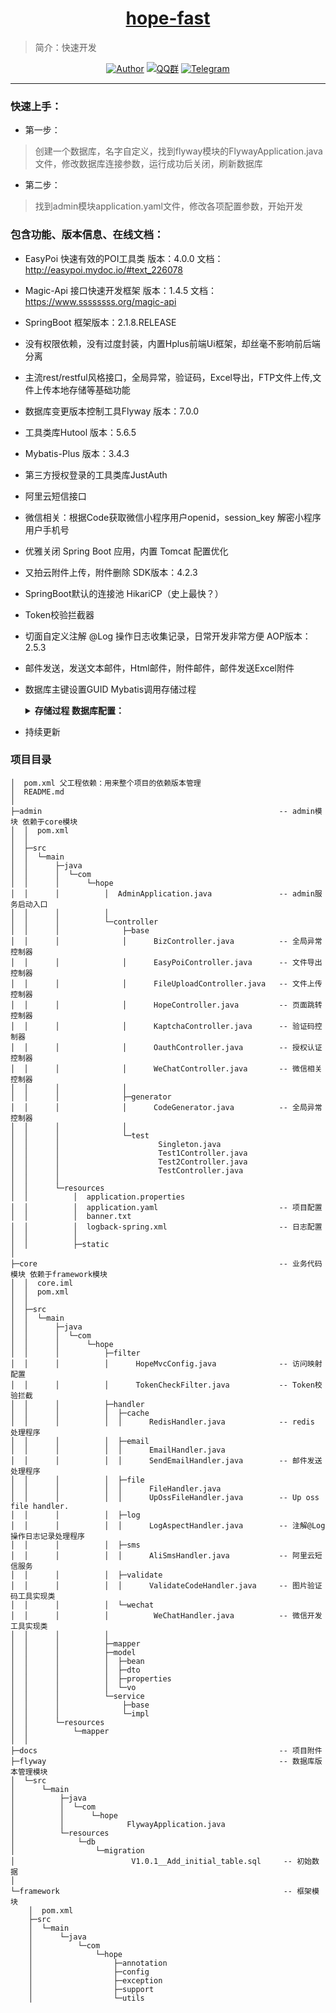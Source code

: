 <h1 align="center"><a href="https://github.com/java-aodeng" target="_blank">hope-fast</a></h1>

> 简介：快速开发

<p align="center">
<a href="https://github.com/java-aodeng"><img alt="Author" src="https://img.shields.io/badge/author-%E4%BD%8E%E8%B0%83%E5%B0%8F%E7%86%8A%E7%8C%AB-blue.svg"/></a>
<a href="https://jq.qq.com/?_wv=1027&k=574chhz"><img alt="QQ群" src="https://img.shields.io/badge/chat-%E4%BD%8E%E8%B0%83%E5%B0%8F%E7%86%8A%E7%8C%ABQQ%E7%BE%A4-yellow.svg"/></a>
<a href="https://t.me/joinchat/LSsyBxVKLGEkF5MtIhg6TQ"><img alt="Telegram" src="https://img.shields.io/badge/telegram-%E4%BD%8E%E8%B0%83%E5%B0%8F%E7%86%8A%E7%8C%AB--%E5%AE%98%E6%96%B9%E9%83%A8%E8%90%BD-orange.svg"/></a>
</p>

------------------------------

### 快速上手：

- 第一步：
> 创建一个数据库，名字自定义，找到flyway模块的FlywayApplication.java文件，修改数据库连接参数，运行成功后关闭，刷新数据库
- 第二步：
> 找到admin模块application.yaml文件，修改各项配置参数，开始开发

### 包含功能、版本信息、在线文档：

- EasyPoi 快速有效的POI工具类 版本：4.0.0 文档：http://easypoi.mydoc.io/#text_226078
- Magic-Api 接口快速开发框架 版本：1.4.5 文档：https://www.ssssssss.org/magic-api 
- SpringBoot 框架版本：2.1.8.RELEASE
- 没有权限依赖，没有过度封装，内置Hplus前端Ui框架，却丝毫不影响前后端分离
- 主流rest/restful风格接口，全局异常，验证码，Excel导出，FTP文件上传,文件上传本地存储等基础功能
- 数据库变更版本控制工具Flyway 版本：7.0.0
- 工具类库Hutool 版本：5.6.5
- Mybatis-Plus 版本：3.4.3
- 第三方授权登录的工具类库JustAuth
- 阿里云短信接口
- 微信相关：根据Code获取微信小程序用户openid，session_key 解密小程序用户手机号
- 优雅关闭 Spring Boot 应用，内置 Tomcat 配置优化
- 又拍云附件上传，附件删除 SDK版本：4.2.3
- SpringBoot默认的连接池 HikariCP（史上最快？）
- Token校验拦截器
- 切面自定义注解 @Log 操作日志收集记录，日常开发非常方便  AOP版本：2.5.3
- 邮件发送，发送文本邮件，Html邮件，附件邮件，邮件发送Excel附件
- 数据库主键设置GUID Mybatis调用存储过程     
    <details>   
        <summary>
            <b>存储过程 数据库配置：</b>
        </summary>

        1、mysql数据库创建表（该表为配置id生成规则）：

            CREATE TABLE `pb_code_ident` (
              `PCI_Table` varchar(64) NOT NULL,
              `PCI_Type` varchar(64) DEFAULT NULL,
              `PCI_Length` int DEFAULT NULL,
              `PCI_Head` varchar(8) DEFAULT NULL,
              `PCI_Fill` varchar(64) DEFAULT NULL,
              `PCI_Date` datetime DEFAULT NULL,
              `PCI_Default` decimal(18,0) DEFAULT NULL,
              `PCI_Identity` decimal(16,0) DEFAULT NULL,
              PRIMARY KEY (`PCI_Table`)
            ) ENGINE=InnoDB DEFAULT CHARSET=utf8mb4 COLLATE=utf8mb4_0900_ai_ci;

        2、创建存储过程

                DROP PROCEDURE IF EXISTS `GetID2`;
                DELIMITER ;;
                CREATE PROCEDURE `GetID2`(IN TableName VARCHAR(100),OUT TableID VARCHAR(36))
                BEGIN
                DECLARE s_Ident VARCHAR(20);
                DECLARE s_Fill VARCHAR(1);
                DECLARE s_Type VARCHAR(3);
                DECLARE s_Date VARCHAR(16);
                DECLARE s_Head VARCHAR(10);
                DECLARE s_ID VARCHAR(20);
                DECLARE d_Date datetime;

                select PCI_Date into d_Date from PB_Code_Ident Where PCI_Table = TableName;
                if(REPLACE(DATE_FORMAT(d_Date,'%Y/%m/%d'),'-','/')=REPLACE(curdate(),'-','/')) THEN
                SET TRANSACTION ISOLATION LEVEL READ UNCOMMITTED;
                update PB_Code_Ident set PCI_Identity = PCI_Identity + 1 Where PCI_Table = TableName;
                else
                SET TRANSACTION ISOLATION LEVEL READ UNCOMMITTED;
                update PB_Code_Ident set PCI_Identity = PCI_Default,PCI_Date=REPLACE(curdate(),'-','/') Where PCI_Table = TableName;
                end if;
                select PCI_Identity,PCI_Head into s_ID,s_Head from PB_Code_Ident Where PCI_Table = TableName;
                set @TableID = concat(s_Head,REPLACE(curdate(),'-',''),s_ID);
                select @TableID INTO TableID;
                END
                ;;
                DELIMITER ;

        3、MyBatis调用

            <!-- 此处的大括号与call之间不能换行（但是可以有空格），后面的大括号可以换行，否则会抛异常 -->
            <select id="getID" statementType="CALLABLE" parameterType="com.hope.model.bean.GetID" useCache="false">
                <![CDATA[
                call GetID2(#{name,mode=IN},#{id,jdbcType=VARCHAR,mode=OUT});
                ]]>
            </select>

    </details>
- 持续更新

### 项目目录
```
│  pom.xml 父工程依赖：用来整个项目的依赖版本管理
│  README.md
│
├─admin                                                     -- admin模块 依赖于core模块
│  │  pom.xml 
│  │
│  ├─src
│  │  └─main
│  │      ├─java
│  │      │  └─com
│  │      │      └─hope
│  │      │          │  AdminApplication.java               -- admin服务启动入口
│  │      │          │
│  │      │          └─controller
│  │      │              ├─base
│  │      │              │      BizController.java          -- 全局异常控制器
│  │      │              │      EasyPoiController.java      -- 文件导出控制器
│  │      │              │      FileUploadController.java   -- 文件上传控制器
│  │      │              │      HopeController.java         -- 页面跳转控制器
│  │      │              │      KaptchaController.java      -- 验证码控制器
│  │      │              │      OauthController.java        -- 授权认证控制器
│  │      │              │      WeChatController.java       -- 微信相关控制器
│  │      │              │
│  │      │              ├─generator
│  │      │              │      CodeGenerator.java          -- 全局异常控制器
│  │      │              │
│  │      │              └─test
│  │      │                      Singleton.java
│  │      │                      Test1Controller.java
│  │      │                      Test2Controller.java
│  │      │                      TestController.java
│  │      │
│  │      └─resources
│  │          │  application.properties
│  │          │  application.yaml                           -- 项目配置
│  │          │  banner.txt
│  │          │  logback-spring.xml                         -- 日志配置
│  │          │
│  │          ├─static
│
├─core                                                      -- 业务代码模块 依赖于framework模块
│  │  core.iml
│  │  pom.xml
│  │
│  ├─src
│  │  └─main
│  │      ├─java
│  │      │  └─com
│  │      │      └─hope
│  │      │          ├─filter
│  │      │          │      HopeMvcConfig.java              -- 访问映射配置
│  │      │          │      TokenCheckFilter.java           -- Token校验拦截
│  │      │          ├─handler
│  │      │          │  ├─cache
│  │      │          │  │      RedisHandler.java            -- redis 处理程序
│  │      │          │  ├─email
│  │      │          │  │      EmailHandler.java    
│  │      │          │  │      SendEmailHandler.java        -- 邮件发送处理程序
│  │      │          │  ├─file
│  │      │          │  │      FileHandler.java
│  │      │          │  │      UpOssFileHandler.java        -- Up oss file handler.
│  │      │          │  ├─log
│  │      │          │  │      LogAspectHandler.java        -- 注解@Log操作日志记录处理程序
│  │      │          │  ├─sms
│  │      │          │  │      AliSmsHandler.java           -- 阿里云短信服务
│  │      │          │  ├─validate
│  │      │          │  │      ValidateCodeHandler.java     -- 图片验证码工具实现类
│  │      │          │  └─wechat
│  │      │          │          WeChatHandler.java          -- 微信开发工具实现类
│  │      │          │
│  │      │          ├─mapper
│  │      │          ├─model
│  │      │          │  ├─bean
│  │      │          │  ├─dto
│  │      │          │  ├─properties
│  │      │          │  └─vo
│  │      │          └─service
│  │      │              ├─base
│  │      │              └─impl
│  │      └─resources
│  │          └─mapper
│  │
├─docs                                                      -- 项目附件                       
├─flyway                                                    -- 数据库版本管理模块
│  └─src
│      └─main
│          ├─java
│          │  └─com
│          │      └─hope
│          │              FlywayApplication.java
│          └─resources
│              └─db
│                  └─migration
│                          V1.0.1__Add_initial_table.sql     -- 初始数据
│
└─framework                                                  -- 框架模块
    │  pom.xml
    ├─src
    │  └─main
    │      └─java
    │          └─com
    │              └─hope
    │                  ├─annotation                                 
    │                  ├─config
    │                  ├─exception
    │                  ├─support
    │                  └─utils
 ```
